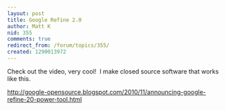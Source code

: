 ```yaml
---
layout: post
title: Google Refine 2.0
author: Matt K
nid: 355
comments: true
redirect_from: /forum/topics/355/
created: 1290013972
---
```

<p>Check out the video, very cool!&nbsp; I make closed source software that works like this.</p>
<p><a href="http://google-opensource.blogspot.com/2010/11/announcing-google-refine-20-power-tool.html">http://google-opensource.blogspot.com/2010/11/announcing-google-refine-20-power-tool.html</a></p>

